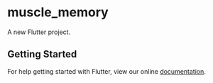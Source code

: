 # muscle_memory

A new Flutter project.

## Getting Started

For help getting started with Flutter, view our online
[documentation](https://flutter.io/).
